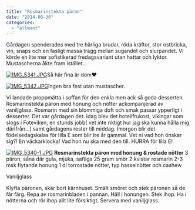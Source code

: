 ```yaml
---
title: "Rosmarinstekta päron"
date: "2014-08-30"
categories: 
  - "allmant"
---
```


Gårdagen spenderades med tre härliga brudar, röda kräftor, stor ostbricka, vin, snaps och en fasligt massa tragg mellan sugandet och slurpandet. Vi körde en lite mer sofistikerad fredagsvariant utan hattar och lyktor. Mustascherna åkte fram istället...  
  
[![IMG_5341.JPG](/static/img/IMG_5341.jpg)](http://import.local/wp-content/uploads/2014/08/IMG_5341.jpg)Så här fina är dom❤️  
  
[![IMG_5342.JPG](/static/img/IMG_5342.jpg)](http://import.local/wp-content/uploads/2014/08/IMG_5342.jpg)Ingen bra fest utan mustascher.

Vi landade proppmätta i soffan för den enkla men ack så goda desserten. Rosmarinstekta päron med honung och nötter ackompanjerad av vaniljglass. Rosmarin med sin blommiga doft och smak passar ypperligt i desserter. Det var gårdagen det. Idag blev det hotellfrukost, vikingar som slogs i Foteviken, en stunds jobb( vet inte riktigt hur jag ska kunna hålla mig därifrån...) samt gårdagens rester till middag. Imorgon blir det födelsedagskalas för lilla E som blir tre år gammal. Vet ni vad hon önskar sig?! En väckarklocka! Vad hon nu ska med den till. HURRA för lilla E!  
  
[![IMG_5340-1.JPG](/static/img/IMG_5340-1.jpg)](http://import.local/wp-content/uploads/2014/08/IMG_5340-1.jpg) **Rosmarinstekta päron med honung & rostade nötter** 3 päron, såna där gula, mjuka, saftiga 25 gram smör 2 kvistar rosmarin 2-3 msk flytande honung 1 dl torrostade nötter, typ hasselnötter och cashew

Vaniljglass

Klyfta päronen, skär bort kärnhuset. Smält smöret och stek päronen så de får färg. Repa av rosmarinbladen i pannan. Häll i honungen. Stek ihop. Ha i nötterna och rör ihop allt lite försiktigt. Servera med vaniljglass.
